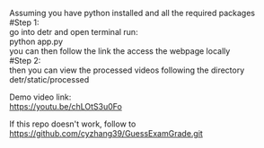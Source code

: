 Assuming you have python installed and all the required packages<br>
#Step 1:<br>
go into detr and open terminal run:<br>
python app.py<br>
you can then follow the link the access the webpage locally<br>
#Step 2:<br>
then you can view the processed videos following the directory detr/static/processed

Demo video link:<br>
https://youtu.be/chLOtS3u0Fo

If this repo doesn't work, follow to 
https://github.com/cyzhang39/GuessExamGrade.git


